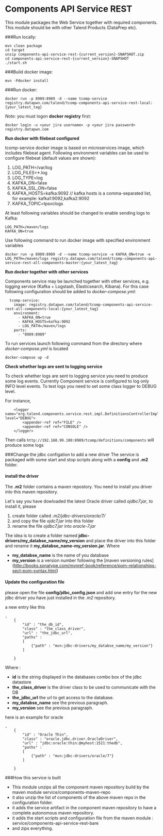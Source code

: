 Components API Service REST
===
This module packages the Web Service together with required components. This module should be with other Talend Products (DataPrep etc).


###Run locally:

```
mvn clean package
cd target
unzip components-api-service-rest-{current_version}-SNAPSHOT.zip
cd components-api-service-rest-{current_version}-SNAPSHOT
./start.sh
```

###Build docker image:
```
mvn -Pdocker install
```

###Run docker: 
```
docker run -p 8989:8989 -d --name tcomp-service registry.datapwn.com/talend/tcomp-components-api-service-rest-local:{your_latest_tag}
```
*Note:* you must logon **docker registry** first:
```
docker login -u <your jira username> -p <your jira password> registry.datapwn.com
```

**Run docker with filebeat configured**

tcomp-service docker image is based on microservices image, which includes filebeat agent.
Following environment variables can be used to configure filebeat (default values are shown):

1. LOG_PATH=/var/log
2. LOG_FILES=*.log
3. LOG_TYPE=log
4. KAFKA_ON=false
5. KAFKA_SSL_ON=false
6. KAFKA_HOSTS=kafka:9092 // kafka hosts is a comma-separated list, for example: kafka1:9092,kafka2:9092
7. KAFKA_TOPIC=tpsvclogs

At least following variables should be changed to enable sending logs to Kafka:
```
LOG_PATH=/maven/logs
KAFKA_ON=true
```

Use following command to run docker image with specified environment variables

```
docker run -p 8989:8989 -d --name tcomp-service -e KAFKA_ON=true -e LOG_PATH=/maven/logs registry.datapwn.com/talend/tcomp-components-api-service-rest-all-components-master:{your_latest_tag}
```

**Run docker together with other services**

Components service may be launched together with other services, e.g. logging service (Kafka + Logstash, Elasticsearch, Kibana).
For this case following configuration should be added to *docker-compose.yml*:

```
  tcomp-service:
    image: registry.datapwn.com/talend/tcomp-components-api-service-rest-all-components-local:{your_latest_tag}
    environment:
      - KAFKA_ON=true
      - KAFKA_HOSTS=kafka:9092
      - LOG_PATH=/maven/logs
    ports:
      - "8989:8989"
```

To run services launch following command from the directory where *docker-compose.yml* is located
```
docker-compose up -d
```

**Check whether logs are sent to logging service**

To check whether logs are sent to logging service you need to produce some log events. Currently Component service is configured to log only INFO level events. To test logs you need to set some class logger to DEBUG level.

For instance,
```
    <logger name="org.talend.components.service.rest.impl.DefinitionsControllerImpl" level="DEBUG">
        <appender-ref ref="FILE" />
        <appender-ref ref="CONSOLE" />
    </logger>
```

Then calls `http://192.168.99.100:8989/tcomp/definitions/components` will produce some logs

###Change the jdbc configation to add a new driver
The service is packaged with some start and stop scripts along with a **config** and **.m2** folder.
#### install the driver
The **.m2** folder contains a maven repostory. You need to install you driver into this maven repository.

Let's say you have dowloaded the latest Oracle driver called *ojdbc7.jar*, to install it, please 

1. create folder called *.m2/jdbc-drivers/oracle/7/*
2. and copy the file *ojdc7.jar* into this folder
3. rename the file *ojdbc7.jar* into *oracle-7.jar*
 
The idea is to create a folder named **jdbc-drivers/my_databse_name/my_version** and place the driver into this folder and rename it **my_databse_name-my_version.jar**.
Where 
* **my_databse_name** is the name of you database
* **my_version** is a version number following the [maven versioning rules] (http://books.sonatype.com/mvnref-book/reference/pom-relationships-sect-pom-syntax.html)

#### Update the configuration file 
please open the file **config/jdbc_config.json** and add one entry for the new jdbc driver you have just installed in the *.m2* repository.

a new entry like this

```
,
    {
        "id" : "the_db_id",
        "class" : "the_class_driver",
        "url" : "the_jdbc_url",
        "paths" : 
        [
            {"path" : "mvn:jdbc-drivers/my_databse_name/my_version"}
        ]
    
    }
```    

Where :
* **id** is the string displayed in the databases combo box of the jdbc datastore
* **the_class_driver** is the driver class to be used to communicate with the DB
* **the_jdbc_url** the url to get access to the database.
* **my_databse_name** see the previous paragraph.
* **my_version** see the previous paragraph.

here is an example for oracle
```
,
    {
        "id" : "Oracle Thin",
        "class" : "oracle.jdbc.driver.OracleDriver",
        "url" : "jdbc:oracle:thin:@myhost:1521:thedb",
        "paths" : 
        [
            {"path" : "mvn:jdbc-drivers/oracle/7"}
        ]
    
    }
```    
 
###How this service is built
* This module unzips all the component maven repository build by the maven module service/components-maven-repo
* it also unzip the list of components of the above maven repo in the configuration folder.
* it adds the service artifact in the component maven repository to have a complete autonomous maven repository.
* it adds the start scripts and configuration file from the maven module : service/components-api-service-rest-bare
* and zips everything.
